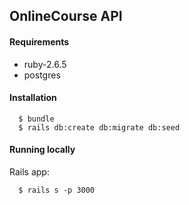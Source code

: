 ## OnlineCourse API

#### Requirements

- ruby-2.6.5 
- postgres

#### Installation

```
  $ bundle
  $ rails db:create db:migrate db:seed
```

#### Running locally

Rails app:

```
  $ rails s -p 3000 
```

